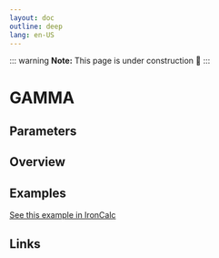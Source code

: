 ```yaml
---
layout: doc
outline: deep
lang: en-US
---
```


::: warning
**Note:** This page is under construction 🚧
:::

# GAMMA

## Parameters

## Overview

## Examples

[See this example in IronCalc](https://app.ironcalc.com/?filename=gamma)

## Links